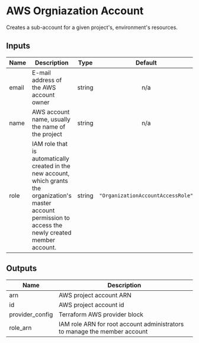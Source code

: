 # AWS Orgniazation Account

Creates a sub-account for a given project's, environment's resources.

## Inputs

| Name  | Description                                                                                                                                                      |  Type  |              Default              | Required |
| ----- | ---------------------------------------------------------------------------------------------------------------------------------------------------------------- | :----: | :-------------------------------: | :------: |
| email | E-mail address of the AWS account owner                                                                                                                          | string |                n/a                |   yes    |
| name  | AWS account name, usually the name of the project                                                                                                                | string |                n/a                |   yes    |
| role  | IAM role that is automatically created in the new account, which grants the organization's master account permission to access the newly created member account. | string | `"OrganizationAccountAccessRole"` |    no    |

## Outputs

| Name             | Description                                                               |
| ---------------- | ------------------------------------------------------------------------- |
| arn              | AWS project account ARN                                                   |
| id               | AWS project account id                                                    |
| provider\_config | Terraform AWS provider block                                              |
| role\_arn        | IAM role ARN for root account administrators to manage the member account |

